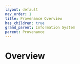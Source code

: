 ```yaml
---
layout: default
nav_order: 1
title: Provenance Overview 
has_children: true
grand_parent: Information System
parent: Provenance
---
```

# Overview 
